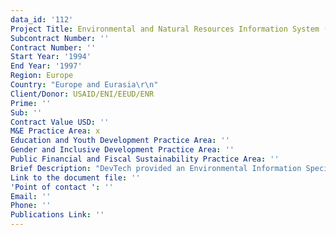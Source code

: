 ```yaml
---
data_id: '112'
Project Title: Environmental and Natural Resources Information System (ENRIS)
Subcontract Number: ''
Contract Number: ''
Start Year: '1994'
End Year: '1997'
Region: Europe
Country: "Europe and Eurasia\r\n"
Client/Donor: USAID/ENI/EEUD/ENR
Prime: ''
Sub: ''
Contract Value USD: ''
M&E Practice Area: x
Education and Youth Development Practice Area: ''
Gender and Inclusive Development Practice Area: ''
Public Financial and Fiscal Sustainability Practice Area: ''
Brief Description: "DevTech provided an Environmental Information Specialist to collect and distribute information about environmental projects \r\nand activities in Central and Eastern Europe and the Newly Independent States."
Link to the document file: ''
'Point of contact ': ''
Email: ''
Phone: ''
Publications Link: ''
---
```


